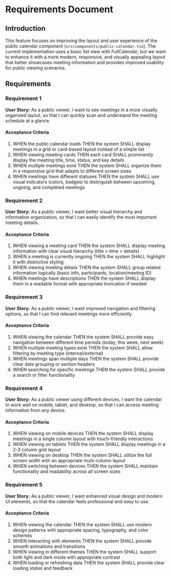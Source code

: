 # Requirements Document

## Introduction

This feature focuses on improving the layout and user experience of the public calendar component (`src/components/public-calendar.tsx`). The current implementation uses a basic list view with FullCalendar, but we want to enhance it with a more modern, responsive, and visually appealing layout that better showcases meeting information and provides improved usability for public viewing scenarios.

## Requirements

### Requirement 1

**User Story:** As a public viewer, I want to see meetings in a more visually organized layout, so that I can quickly scan and understand the meeting schedule at a glance.

#### Acceptance Criteria

1. WHEN the public calendar loads THEN the system SHALL display meetings in a grid or card-based layout instead of a simple list
2. WHEN viewing meeting cards THEN each card SHALL prominently display the meeting title, time, status, and key details
3. WHEN multiple meetings exist THEN the system SHALL organize them in a responsive grid that adapts to different screen sizes
4. WHEN meetings have different statuses THEN the system SHALL use visual indicators (colors, badges) to distinguish between upcoming, ongoing, and completed meetings

### Requirement 2

**User Story:** As a public viewer, I want better visual hierarchy and information organization, so that I can easily identify the most important meeting details.

#### Acceptance Criteria

1. WHEN viewing a meeting card THEN the system SHALL display meeting information with clear visual hierarchy (title > time > details)
2. WHEN a meeting is currently ongoing THEN the system SHALL highlight it with distinctive styling
3. WHEN viewing meeting details THEN the system SHALL group related information logically (basic info, participants, location/meeting ID)
4. WHEN meetings have descriptions THEN the system SHALL display them in a readable format with appropriate truncation if needed

### Requirement 3

**User Story:** As a public viewer, I want improved navigation and filtering options, so that I can find relevant meetings more efficiently.

#### Acceptance Criteria

1. WHEN viewing the calendar THEN the system SHALL provide easy navigation between different time periods (today, this week, next week)
2. WHEN multiple meeting types exist THEN the system SHALL allow filtering by meeting type (internal/external)
3. WHEN meetings span multiple days THEN the system SHALL provide clear date grouping or section headers
4. WHEN searching for specific meetings THEN the system SHALL provide a search or filter functionality

### Requirement 4

**User Story:** As a public viewer using different devices, I want the calendar to work well on mobile, tablet, and desktop, so that I can access meeting information from any device.

#### Acceptance Criteria

1. WHEN viewing on mobile devices THEN the system SHALL display meetings in a single column layout with touch-friendly interactions
2. WHEN viewing on tablets THEN the system SHALL display meetings in a 2-3 column grid layout
3. WHEN viewing on desktop THEN the system SHALL utilize the full screen width with an appropriate multi-column layout
4. WHEN switching between devices THEN the system SHALL maintain functionality and readability across all screen sizes

### Requirement 5

**User Story:** As a public viewer, I want enhanced visual design and modern UI elements, so that the calendar feels professional and easy to use.

#### Acceptance Criteria

1. WHEN viewing the calendar THEN the system SHALL use modern design patterns with appropriate spacing, typography, and color schemes
2. WHEN interacting with elements THEN the system SHALL provide smooth animations and transitions
3. WHEN viewing in different themes THEN the system SHALL support both light and dark mode with appropriate contrast
4. WHEN loading or refreshing data THEN the system SHALL provide clear loading states and feedback